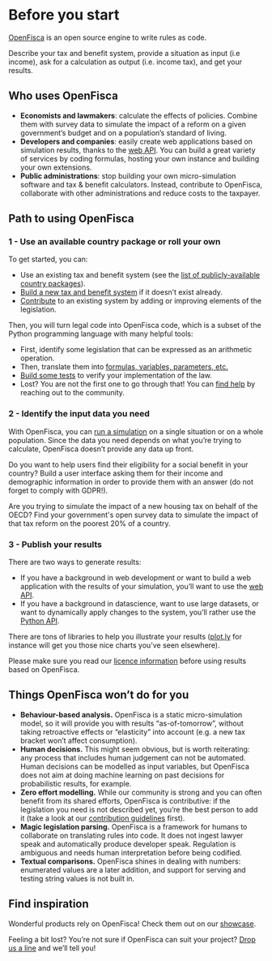 # <i class="fas fa-home"></i> Before you start

[OpenFisca](https://openfisca.org) is an open source engine to write rules as code.

Describe your tax and benefit system, provide a situation as input (i.e income), ask for a calculation as output (i.e. income tax), and get your results.

## Who uses OpenFisca

* **Economists and lawmakers**: calculate the effects of policies. Combine them with survey data to simulate the impact of a reform on a given government’s budget and on a population’s standard of living.
* **Developers and companies**: easily create web applications based on simulation results, thanks to the [web API](openfisca-web-api/index.md). You can build a great variety of services by coding formulas, hosting your own instance and building your own extensions.
* **Public administrations**: stop building your own micro-simulation software and tax & benefit calculators. Instead, contribute to OpenFisca, collaborate with other administrations and reduce costs to the taxpayer.

## Path to using OpenFisca

### 1 - Use an available country package or roll your own

To get started, you can:

* Use an existing tax and benefit system (see the [list of publicly-available country packages](https://openfisca.org/en/countries/)).
* [Build a new tax and benefit system](coding-the-legislation/bootstrapping_a_new_country_package.md) if it doesn’t exist already.
* [Contribute](contribute/index.md) to an existing system by adding or improving elements of the legislation.

Then, you will turn legal code into OpenFisca code, which is a subset of the Python programming language with many helpful tools:

* First, identify some legislation that can be expressed as an arithmetic operation.
* Then, translate them into [formulas, variables, parameters, etc.](coding-the-legislation/index.md)
* [Build some tests](coding-the-legislation/writing_yaml_tests.md) to verify your implementation of the law.
* Lost? You are not the first one to go through that! You can [find help](find-help.md) by reaching out to the community.

### 2 - Identify the input data you need

With OpenFisca, you can [run a simulation](simulate/index.md) on a single situation or on a whole population. Since the data you need depends on what you’re trying to calculate, OpenFisca doesn’t provide any data up front.

Do you want to help users find their eligibility for a social benefit in your country? Build a user interface asking them for their income and demographic information in order to provide them with an answer (do not forget to comply with GDPR!).

Are you trying to simulate the impact of a new housing tax on behalf of the OECD? Find your government's open survey data to simulate the impact of that tax reform on the poorest 20% of a country.

### 3 - Publish your results

There are two ways to generate results:

* If you have a background in web development or want to build a web application with the results of your simulation, you’ll want to use the [web API](openfisca-web-api/index.md).
* If you have a background in datascience, want to use large datasets, or want to dynamically apply changes to the system, you’ll rather use the [Python API](openfisca-python-api/index.md).

There are tons of libraries to help you illustrate your results ([plot.ly](https://plot.ly) for instance will get you those nice charts you’ve seen elsewhere).

Please make sure you read our [licence information](licence.md) before using results based on OpenFisca.

## Things OpenFisca won’t do for you

* **Behaviour-based analysis.** OpenFisca is a static micro-simulation model, so it will provide you with results “as-of-tomorrow”, without taking retroactive effects or “elasticity” into account (e.g. a new tax bracket won’t affect consumption).
* **Human decisions.** This might seem obvious, but is worth reiterating: any process that includes human judgement can not be automated. Human decisions can be modelled as input variables, but OpenFisca does not aim at doing machine learning on past decisions for probabilistic results, for example.
* **Zero effort modelling.** While our community is strong and you can often benefit from its shared efforts, OpenFisca is contributive: if the legislation you need is not described yet, you’re the best person to add it (take a look at our [contribution guidelines](contribute/index.md) first).
* **Magic legislation parsing.** OpenFisca is a framework for humans to collaborate on translating rules into code. It does not ingest lawyer speak and automatically produce developer speak. Regulation is ambiguous and needs human interpretation before being codified.
* **Textual comparisons.** OpenFisca shines in dealing with numbers: enumerated values are a later addition, and support for serving and testing string values is not built in.

## Find inspiration

Wonderful products rely on OpenFisca! Check them out on our [showcase](https://fr.openfisca.org/showcase/).

Feeling a bit lost? You’re not sure if OpenFisca can suit your project? [Drop us a line](mailto:contact@openfisca.org) and we’ll tell you!

